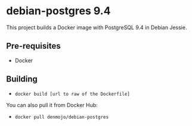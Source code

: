 debian-postgres 9.4
=============

This project builds a Docker image with PostgreSQL 9.4 in Debian Jessie.

## Pre-requisites
  * Docker

## Building
  * `docker build [url to raw of the Dockerfile]`

You can also pull it from Docker Hub:
  * `docker pull denmojo/debian-postgres`
